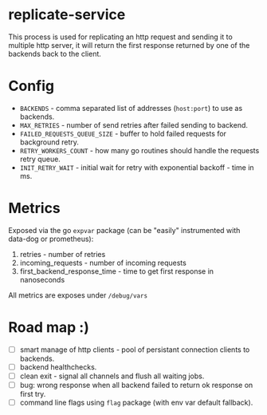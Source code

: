 # replicate-service

This process is used for replicating an http request and sending it to multiple http server, it will return the first response returned by one of the backends back to the client.

Config
=================
* `BACKENDS` - comma separated list of addresses (`host:port`) to use as backends.
* `MAX_RETRIES` - number of send retries after failed sending to backend.
* `FAILED_REQUESTS_QUEUE_SIZE` - buffer to hold failed requests for background retry.
* `RETRY_WORKERS_COUNT` - how many go routines should handle the requests retry queue.
* `INIT_RETRY_WAIT` - initial wait for retry with exponential backoff - time in ms.

Metrics
=============
Exposed via the go `expvar` package (can be "easily" instrumented with data-dog or prometheus):

1. retries - number of retries
2. incoming\_requests - number of incoming requests
3. first\_backend\_response_time - time to get first response in nanoseconds

All metrics are exposes under `/debug/vars`


Road map :)
===================

- [ ] smart manage of http clients - pool of persistant connection clients to backends.
- [ ] backend healthchecks.
- [ ] clean exit - signal all channels and flush all waiting jobs.
- [ ] bug: wrong response when all backend failed to return ok response on first try.
- [ ] command line flags using `flag` package (with env var default fallback).